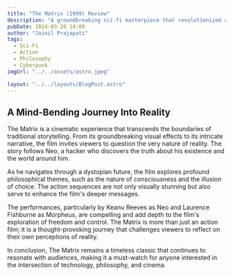 ```yaml
---
title: "The Matrix (1999) Review"
description: "A groundbreaking sci-fi masterpiece that revolutionized action cinema and explored deep philosophical themes about reality and consciousness."
pubDate: 2024-03-20 14:00
author: "Jainil Prajapati"
tags:
  - Sci-Fi
  - Action
  - Philosophy
  - Cyberpunk
imgUrl: "../../assets/astro.jpeg"

layout: "../../layouts/BlogPost.astro"
---
```


## A Mind-Bending Journey Into Reality

The Matrix is a cinematic experience that transcends the boundaries of traditional storytelling. From its groundbreaking visual effects to its intricate narrative, the film invites viewers to question the very nature of reality. The story follows Neo, a hacker who discovers the truth about his existence and the world around him.

As he navigates through a dystopian future, the film explores profound philosophical themes, such as the nature of consciousness and the illusion of choice. The action sequences are not only visually stunning but also serve to enhance the film's deeper messages.

The performances, particularly by Keanu Reeves as Neo and Laurence Fishburne as Morpheus, are compelling and add depth to the film's exploration of freedom and control. The Matrix is more than just an action film; it is a thought-provoking journey that challenges viewers to reflect on their own perceptions of reality.

In conclusion, The Matrix remains a timeless classic that continues to resonate with audiences, making it a must-watch for anyone interested in the intersection of technology, philosophy, and cinema.
